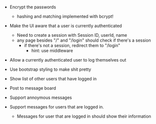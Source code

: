 - Encrypt the passwords

  - hashing and matching implemented with bcrypt!

- Make the UI aware that a user is currently authenticated

  - Need to create a session with Session ID, userId, name
  - any page besides "/" and "/login" should check if there's a session
    - if there's not a session, redirect them to "/login"
      - hint: use middleware

- Allow a currently authenticated user to log themselves out

- Use bootstrap styling to make shit pretty

- Show list of other users that have logged in

- Post to message board
- Support annoymous messages
- Support messages for users that are logged in.
  - Messages for user that are logged in should show their information
